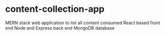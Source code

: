 # content-collection-app
MERN stack web application to list all content consumed
React based front end
Node and Express back end
MongoDB database
